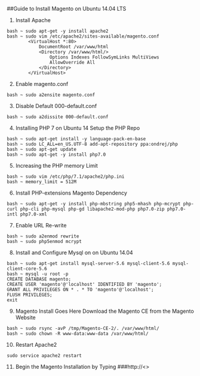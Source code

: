 ##Guide to Install Magento on Ubuntu 14.04 LTS

1. Install Apache
```
bash ~ sudo apt-get -y install apache2
bash ~ sudo vim /etc/apache2/sites-available/magento.conf
		<VirtualHost *:80>
		    DocumentRoot /var/www/html
		    <Directory /var/www/html/>
		        Options Indexes FollowSymLinks MultiViews
		        AllowOverride All
		    </Directory>
		</VirtualHost>
```

2. Enable magento.conf 

```
bash ~ sudo a2ensite magento.conf
```

3. Disable Default 000-default.conf 

```
bash ~ sudo a2dissite 000-default.conf
```

4. Installing PHP 7 on Ubuntu 14
Setup the PHP  Repo 

```
bash ~ sudo apt-get install -y language-pack-en-base
bash ~ sudo LC_ALL=en_US.UTF-8 add-apt-repository ppa:ondrej/php
bash ~ sudo apt-get update
bash ~ sudo apt-get -y install php7.0
```

5. Increasing the PHP memory Limit

```
bash ~ sudo vim /etc/php/7.1/apache2/php.ini 
bash ~ memory_limit = 512M
```

6. Install PHP-extensions Magento Dependency

```
bash ~ sudo apt-get -y install php-mbstring php5-mhash php-mcrypt php-curl php-cli php-mysql php-gd libapache2-mod-php php7.0-zip php7.0-intl php7.0-xml
```

7. Enable URL Re-write 

```
bash ~ sudo a2enmod rewrite
bash ~ sudo php5enmod mcrypt
```

8. Install and Configure Mysql on  on Ubuntu 14.04

```
bash ~ sudo apt-get install mysql-server-5.6 mysql-client-5.6 mysql-client-core-5.6
bash ~ mysql -u root -p
CREATE DATABASE magento;
CREATE USER 'magento'@'localhost' IDENTIFIED BY 'magento';
GRANT ALL PRIVILEGES ON * . * TO 'magento'@'localhost';
FLUSH PRIVILEGES;
exit
```

9. Magento Install Goes Here 
Download the Magento CE from the Magento Website 

```
bash ~ sudo rsync -avP /tmp/Magento-CE-2/. /var/www/html/
bash ~ sudo chown -R www-data:www-data /var/www/html/
```

10. Restart Apache2
```
sudo service apache2 restart
```

11. Begin the Magento Installation by Typing 
###http://<<host>> 
